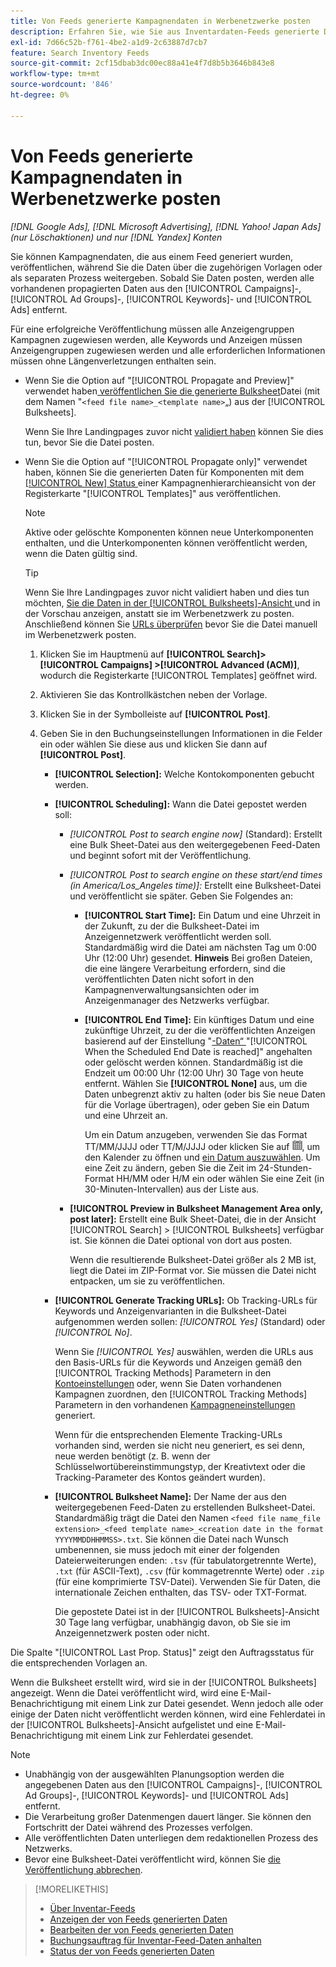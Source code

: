 ```yaml
---
title: Von Feeds generierte Kampagnendaten in Werbenetzwerke posten
description: Erfahren Sie, wie Sie aus Inventardaten-Feeds generierte Daten in Werbenetzwerke posten.
exl-id: 7d66c52b-f761-4be2-a1d9-2c63887d7cb7
feature: Search Inventory Feeds
source-git-commit: 2cf15dbab3dc00ec88a41e4f7d8b5b3646b843e8
workflow-type: tm+mt
source-wordcount: '846'
ht-degree: 0%

---
```


# Von Feeds generierte Kampagnendaten in Werbenetzwerke posten

*[!DNL Google Ads], [!DNL Microsoft Advertising], [!DNL Yahoo! Japan Ads] (nur Löschaktionen) und nur [!DNL Yandex] Konten*

Sie können Kampagnendaten, die aus einem Feed generiert wurden, veröffentlichen, während Sie die Daten über die zugehörigen Vorlagen oder als separaten Prozess weitergeben. Sobald Sie Daten posten, werden alle vorhandenen propagierten Daten aus den [!UICONTROL Campaigns]-, [!UICONTROL Ad Groups]-, [!UICONTROL Keywords]- und [!UICONTROL Ads] entfernt.

Für eine erfolgreiche Veröffentlichung müssen alle Anzeigengruppen Kampagnen zugewiesen werden, alle Keywords und Anzeigen müssen Anzeigengruppen zugewiesen werden und alle erforderlichen Informationen müssen ohne Längenverletzungen enthalten sein.

* Wenn Sie die Option auf &quot;[!UICONTROL Propagate and Preview]&quot; verwendet haben[ veröffentlichen Sie die generierte Bulksheet](/help/search-social-commerce/campaign-management/bulksheets/bulksheet-post.md)Datei (mit dem Namen &quot;`<feed file name>_<template name>`„) aus der [!UICONTROL Bulksheets].

  Wenn Sie Ihre Landingpages zuvor nicht [validiert haben](/help/search-social-commerce/campaign-management/bulksheets/bulksheet-validate-landing-pages.md) können Sie dies tun, bevor Sie die Datei posten.

* Wenn Sie die Option auf &quot;[!UICONTROL Propagate only]&quot; verwendet haben, können Sie die generierten Daten für Komponenten mit dem [[!UICONTROL New] Status ](propagated-data-status.md) einer Kampagnenhierarchieansicht von der Registerkarte &quot;[!UICONTROL Templates]&quot; aus veröffentlichen.

  >[!NOTE]
  >
  >Aktive oder gelöschte Komponenten können neue Unterkomponenten enthalten, und die Unterkomponenten können veröffentlicht werden, wenn die Daten gültig sind.

  >[!TIP]
  >
  >Wenn Sie Ihre Landingpages zuvor nicht validiert haben und dies tun möchten, [ Sie die Daten in der [!UICONTROL Bulksheets]-Ansicht ](feed-data-propagate.md) und in der Vorschau anzeigen, anstatt sie im Werbenetzwerk zu posten. Anschließend können Sie [URLs überprüfen](/help/search-social-commerce/campaign-management/bulksheets/bulksheet-validate-landing-pages.md) bevor Sie die Datei manuell im Werbenetzwerk posten.

   1. Klicken Sie im Hauptmenü auf **[!UICONTROL Search]> [!UICONTROL Campaigns] >[!UICONTROL Advanced (ACM)]**, wodurch die Registerkarte [!UICONTROL Templates] geöffnet wird.

   1. Aktivieren Sie das Kontrollkästchen neben der Vorlage.

   1. Klicken Sie in der Symbolleiste auf **[!UICONTROL Post]**.

   1. Geben Sie in den Buchungseinstellungen Informationen in die Felder ein oder wählen Sie diese aus und klicken Sie dann auf **[!UICONTROL Post]**.

      * **[!UICONTROL Selection]:** Welche Kontokomponenten gebucht werden.

      * **[!UICONTROL Scheduling]:** Wann die Datei gepostet werden soll:

         * *[!UICONTROL Post to search engine now]* (Standard): Erstellt eine Bulk Sheet-Datei aus den weitergegebenen Feed-Daten und beginnt sofort mit der Veröffentlichung.

         * *[!UICONTROL Post to search engine on these start/end times (in America/Los_Angeles time)]:* Erstellt eine Bulksheet-Datei und veröffentlicht sie später. Geben Sie Folgendes an:

            * **[!UICONTROL Start Time]:** Ein Datum und eine Uhrzeit in der Zukunft, zu der die Bulksheet-Datei im Anzeigennetzwerk veröffentlicht werden soll. Standardmäßig wird die Datei am nächsten Tag um 0:00 Uhr (12:00 Uhr) gesendet. **Hinweis** Bei großen Dateien, die eine längere Verarbeitung erfordern, sind die veröffentlichten Daten nicht sofort in den Kampagnenverwaltungsansichten oder im Anzeigenmanager des Netzwerks verfügbar.

            * **[!UICONTROL End Time]:** Ein künftiges Datum und eine zukünftige Uhrzeit, zu der die veröffentlichten Anzeigen basierend auf der Einstellung &quot;[-Daten“ ](feed-settings-manage.md#feed-data-settings) &quot;[!UICONTROL When the Scheduled End Date is reached]&quot; angehalten oder gelöscht werden können. Standardmäßig ist die Endzeit um 00:00 Uhr (12:00 Uhr) 30 Tage von heute entfernt. Wählen Sie **[!UICONTROL None]** aus, um die Daten unbegrenzt aktiv zu halten (oder bis Sie neue Daten für die Vorlage übertragen), oder geben Sie ein Datum und eine Uhrzeit an.

              Um ein Datum anzugeben, verwenden Sie das Format TT/MM/JJJJ oder TT/M/JJJJ oder klicken Sie auf ![Kalender](/help/search-social-commerce/assets/calendar.png "Kalender"), um den Kalender zu öffnen und [ein Datum auszuwählen](/help/search-social-commerce/common-tasks/navigation-editing-selection/calendar.md). Um eine Zeit zu ändern, geben Sie die Zeit im 24-Stunden-Format HH/MM oder H/M ein oder wählen Sie eine Zeit (in 30-Minuten-Intervallen) aus der Liste aus.

         * **[!UICONTROL Preview in Bulksheet Management Area only, post later]:** Erstellt eine Bulk Sheet-Datei, die in der Ansicht [!UICONTROL Search] > [!UICONTROL Bulksheets] verfügbar ist. Sie können die Datei optional von dort aus posten.

           Wenn die resultierende Bulksheet-Datei größer als 2 MB ist, liegt die Datei im ZIP-Format vor. Sie müssen die Datei nicht entpacken, um sie zu veröffentlichen.

      * **[!UICONTROL Generate Tracking URLs]:** Ob Tracking-URLs für Keywords und Anzeigenvarianten in die Bulksheet-Datei aufgenommen werden sollen: *[!UICONTROL Yes]* (Standard) oder *[!UICONTROL No]*.

        Wenn Sie *[!UICONTROL Yes]* auswählen, werden die URLs aus den Basis-URLs für die Keywords und Anzeigen gemäß den [!UICONTROL Tracking Methods] Parametern in den [Kontoeinstellungen](/help/search-social-commerce/campaign-management/accounts/ad-network-account-manage.md) oder, wenn Sie Daten vorhandenen Kampagnen zuordnen, den [!UICONTROL Tracking Methods] Parametern in den vorhandenen [Kampagneneinstellungen](/help/search-social-commerce/campaign-management/campaigns/campaign-manage.md) generiert.

        Wenn für die entsprechenden Elemente Tracking-URLs vorhanden sind, werden sie nicht neu generiert, es sei denn, neue werden benötigt (z. B. wenn der Schlüsselwortübereinstimmungstyp, der Kreativtext oder die Tracking-Parameter des Kontos geändert wurden).

      * **[!UICONTROL Bulksheet Name]:** Der Name der aus den weitergegebenen Feed-Daten zu erstellenden Bulksheet-Datei. Standardmäßig trägt die Datei den Namen `<feed file name_file extension>_<feed template name>_<creation date in the format YYYYMMDDHHMMSS>.txt`. Sie können die Datei nach Wunsch umbenennen, sie muss jedoch mit einer der folgenden Dateierweiterungen enden: `.tsv` (für tabulatorgetrennte Werte), `.txt` (für ASCII-Text), `.csv` (für kommagetrennte Werte) oder `.zip` (für eine komprimierte TSV-Datei). Verwenden Sie für Daten, die internationale Zeichen enthalten, das TSV- oder TXT-Format.

        Die gepostete Datei ist in der [!UICONTROL Bulksheets]-Ansicht 30 Tage lang verfügbar, unabhängig davon, ob Sie sie im Anzeigennetzwerk posten oder nicht.

Die Spalte &quot;[!UICONTROL Last Prop. Status]&quot; zeigt den Auftragsstatus für die entsprechenden Vorlagen an.

Wenn die Bulksheet erstellt wird, wird sie in der [!UICONTROL Bulksheets] angezeigt. Wenn die Datei veröffentlicht wird, wird eine E-Mail-Benachrichtigung mit einem Link zur Datei gesendet. Wenn jedoch alle oder einige der Daten nicht veröffentlicht werden können, wird eine Fehlerdatei in der [!UICONTROL Bulksheets]-Ansicht aufgelistet und eine E-Mail-Benachrichtigung mit einem Link zur Fehlerdatei gesendet.

>[!NOTE]
>
>* Unabhängig von der ausgewählten Planungsoption werden die angegebenen Daten aus den [!UICONTROL Campaigns]-, [!UICONTROL Ad Groups]-, [!UICONTROL Keywords]- und [!UICONTROL Ads] entfernt.
>* Die Verarbeitung großer Datenmengen dauert länger. Sie können den Fortschritt der Datei während des Prozesses verfolgen.
>* Alle veröffentlichten Daten unterliegen dem redaktionellen Prozess des Netzwerks.
>* Bevor eine Bulksheet-Datei veröffentlicht wird, können Sie [die Veröffentlichung abbrechen](/help/search-social-commerce/campaign-management/bulksheets/bulksheet-stop-job.md).

>[!MORELIKETHIS]
>
>* [Über Inventar-Feeds](inventory-feeds-about.md)
>* [Anzeigen der von Feeds generierten Daten](propagated-data-view.md)
>* [Bearbeiten der von Feeds generierten Daten](propagated-data-edit.md)
>* [Buchungsauftrag für Inventar-Feed-Daten anhalten](stop-job.md)
>* [Status der von Feeds generierten Daten](propagated-data-status.md)
